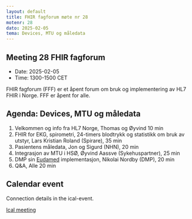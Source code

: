 ```yaml
---
layout: default
title: FHIR fagforum møte nr 28
motenr: 28
dato: 2025-02-05
tema: Devices, MTU og måledata
---
```


## Meeting 28 FHIR fagforum

* Date: 2025-02-05  
* Time: 1300-1500 CET

FHIR fagforum (FFF) er et åpent forum om bruk og implementering av HL7 FHIR i Norge. FFF er åpent for alle.  

## Agenda: Devices, MTU og måledata

1. Velkommen og info fra HL7 Norge, Thomas og Øyvind 10 min
2. FHIR for EKG, spirometri, 24-timers blodtrykk og statistikk om bruk av utstyr, Lars Kristian Roland (Spirare), 35 min
3. Pasientens måledata, Jon og Sigurd (NHN), 20 min
4. Integrasjon av MTU i HSØ, Øyvind Aassve (Sykehuspartner), 25 min
5. DMP sin [Eudamed](https://webgate.ec.europa.eu/eudamed/landing-page#/) implementasjon, Nikolai Nordby (DMP), 20 min
6. Q&A, Alle 20 min

## Calendar event

Connection details in the ical-event.

[Ical meeting](ical/FHIR%20fagforum%20%2328.ics)  
